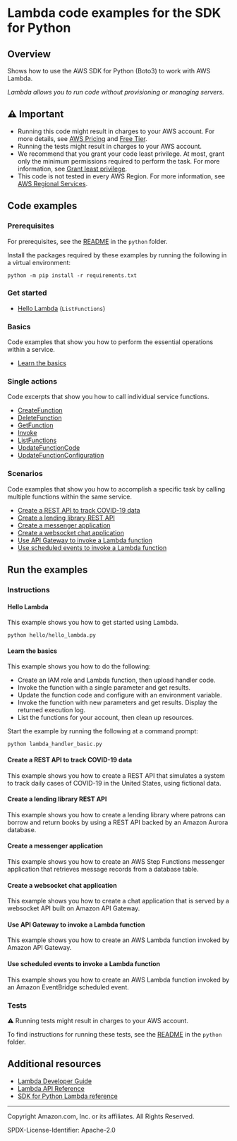 # Lambda code examples for the SDK for Python

## Overview

Shows how to use the AWS SDK for Python (Boto3) to work with AWS Lambda.

<!--custom.overview.start-->
<!--custom.overview.end-->

_Lambda allows you to run code without provisioning or managing servers._

## ⚠ Important

* Running this code might result in charges to your AWS account. For more details, see [AWS Pricing](https://aws.amazon.com/pricing/) and [Free Tier](https://aws.amazon.com/free/).
* Running the tests might result in charges to your AWS account.
* We recommend that you grant your code least privilege. At most, grant only the minimum permissions required to perform the task. For more information, see [Grant least privilege](https://docs.aws.amazon.com/IAM/latest/UserGuide/best-practices.html#grant-least-privilege).
* This code is not tested in every AWS Region. For more information, see [AWS Regional Services](https://aws.amazon.com/about-aws/global-infrastructure/regional-product-services).

<!--custom.important.start-->
<!--custom.important.end-->

## Code examples

### Prerequisites

For prerequisites, see the [README](../../README.md#Prerequisites) in the `python` folder.

Install the packages required by these examples by running the following in a virtual environment:

```
python -m pip install -r requirements.txt
```

<!--custom.prerequisites.start-->
<!--custom.prerequisites.end-->

### Get started

- [Hello Lambda](hello/hello_lambda.py#L4) (`ListFunctions`)


### Basics

Code examples that show you how to perform the essential operations within a service.

- [Learn the basics](lambda_handler_basic.py)


### Single actions

Code excerpts that show you how to call individual service functions.

- [CreateFunction](lambda_basics.py#L144)
- [DeleteFunction](lambda_basics.py#L185)
- [GetFunction](lambda_basics.py#L118)
- [Invoke](lambda_basics.py#L200)
- [ListFunctions](lambda_basics.py#L280)
- [UpdateFunctionCode](lambda_basics.py#L226)
- [UpdateFunctionConfiguration](lambda_basics.py#L254)

### Scenarios

Code examples that show you how to accomplish a specific task by calling multiple
functions within the same service.

- [Create a REST API to track COVID-19 data](../../cross_service/apigateway_covid-19_tracker)
- [Create a lending library REST API](../../cross_service/aurora_rest_lending_library)
- [Create a messenger application](../../cross_service/stepfunctions_messenger)
- [Create a websocket chat application](../../cross_service/apigateway_websocket_chat)
- [Use API Gateway to invoke a Lambda function](../../example_code/lambda)
- [Use scheduled events to invoke a Lambda function](../../example_code/lambda)


<!--custom.examples.start-->
<!--custom.examples.end-->

## Run the examples

### Instructions


<!--custom.instructions.start-->
<!--custom.instructions.end-->

#### Hello Lambda

This example shows you how to get started using Lambda.

```
python hello/hello_lambda.py
```

#### Learn the basics

This example shows you how to do the following:

- Create an IAM role and Lambda function, then upload handler code.
- Invoke the function with a single parameter and get results.
- Update the function code and configure with an environment variable.
- Invoke the function with new parameters and get results. Display the returned execution log.
- List the functions for your account, then clean up resources.

<!--custom.basic_prereqs.lambda_Scenario_GettingStartedFunctions.start-->
<!--custom.basic_prereqs.lambda_Scenario_GettingStartedFunctions.end-->

Start the example by running the following at a command prompt:

```
python lambda_handler_basic.py
```


<!--custom.basics.lambda_Scenario_GettingStartedFunctions.start-->
<!--custom.basics.lambda_Scenario_GettingStartedFunctions.end-->


#### Create a REST API to track COVID-19 data

This example shows you how to create a REST API that simulates a system to track daily cases of COVID-19 in the United States, using fictional data.


<!--custom.scenario_prereqs.cross_ApiGatewayDataTracker.start-->
<!--custom.scenario_prereqs.cross_ApiGatewayDataTracker.end-->


<!--custom.scenarios.cross_ApiGatewayDataTracker.start-->
<!--custom.scenarios.cross_ApiGatewayDataTracker.end-->

#### Create a lending library REST API

This example shows you how to create a lending library where patrons can borrow and return books by using a REST API backed by an Amazon Aurora database.


<!--custom.scenario_prereqs.cross_AuroraRestLendingLibrary.start-->
<!--custom.scenario_prereqs.cross_AuroraRestLendingLibrary.end-->


<!--custom.scenarios.cross_AuroraRestLendingLibrary.start-->
<!--custom.scenarios.cross_AuroraRestLendingLibrary.end-->

#### Create a messenger application

This example shows you how to create an AWS Step Functions messenger application that retrieves message records from a database table.


<!--custom.scenario_prereqs.cross_StepFunctionsMessenger.start-->
<!--custom.scenario_prereqs.cross_StepFunctionsMessenger.end-->


<!--custom.scenarios.cross_StepFunctionsMessenger.start-->
<!--custom.scenarios.cross_StepFunctionsMessenger.end-->

#### Create a websocket chat application

This example shows you how to create a chat application that is served by a websocket API built on Amazon API Gateway.


<!--custom.scenario_prereqs.cross_ApiGatewayWebsocketChat.start-->
<!--custom.scenario_prereqs.cross_ApiGatewayWebsocketChat.end-->


<!--custom.scenarios.cross_ApiGatewayWebsocketChat.start-->
<!--custom.scenarios.cross_ApiGatewayWebsocketChat.end-->

#### Use API Gateway to invoke a Lambda function

This example shows you how to create an AWS Lambda function invoked by Amazon API Gateway.


<!--custom.scenario_prereqs.cross_LambdaAPIGateway.start-->
<!--custom.scenario_prereqs.cross_LambdaAPIGateway.end-->


<!--custom.scenarios.cross_LambdaAPIGateway.start-->
<!--custom.scenarios.cross_LambdaAPIGateway.end-->

#### Use scheduled events to invoke a Lambda function

This example shows you how to create an AWS Lambda function invoked by an Amazon EventBridge scheduled event.


<!--custom.scenario_prereqs.cross_LambdaScheduledEvents.start-->
<!--custom.scenario_prereqs.cross_LambdaScheduledEvents.end-->


<!--custom.scenarios.cross_LambdaScheduledEvents.start-->
<!--custom.scenarios.cross_LambdaScheduledEvents.end-->

### Tests

⚠ Running tests might result in charges to your AWS account.


To find instructions for running these tests, see the [README](../../README.md#Tests)
in the `python` folder.



<!--custom.tests.start-->
<!--custom.tests.end-->

## Additional resources

- [Lambda Developer Guide](https://docs.aws.amazon.com/lambda/latest/dg/welcome.html)
- [Lambda API Reference](https://docs.aws.amazon.com/lambda/latest/dg/API_Reference.html)
- [SDK for Python Lambda reference](https://boto3.amazonaws.com/v1/documentation/api/latest/reference/services/lambda.html)

<!--custom.resources.start-->
<!--custom.resources.end-->

---

Copyright Amazon.com, Inc. or its affiliates. All Rights Reserved.

SPDX-License-Identifier: Apache-2.0
